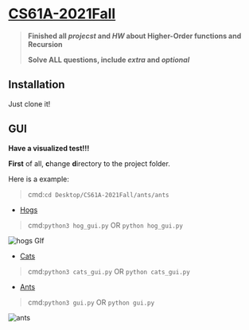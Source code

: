 # [CS61A-2021Fall](https://inst.eecs.berkeley.edu/~cs61a/fa21/)  

> **Finished all  _projecst_ and _HW_ about Higher-Order functions and Recursion**  
>
> **Solve ALL questions, include _extra_ and _optional_**

## Installation  

Just clone it!

## GUI  

  **Have a visualized test!!!**  
  
  **First** of all, **c**hange **d**irectory to the project folder.  
  
  Here is a example:
  >    cmd:`cd Desktop/CS61A-2021Fall/ants/ants`

  + [Hogs](https://inst.eecs.berkeley.edu/~cs61a/fa21/proj/hog/#introduction)  

  >    cmd:`python3 hog_gui.py` OR `python hog_gui.py`  
  
  ![hogs GIf](https://i.ibb.co/Brj0k8r/hogs.gif)

  + [Cats](https://inst.eecs.berkeley.edu/~cs61a/fa21/proj/cats/)  

  >    cmd:`python3 cats_gui.py` OR `python cats_gui.py`

  + [Ants](https://inst.eecs.berkeley.edu/~cs61a/fa21/proj/ants/)  

  >   cmd:`python3 gui.py` OR `python gui.py`  
  
  ![ants]()
